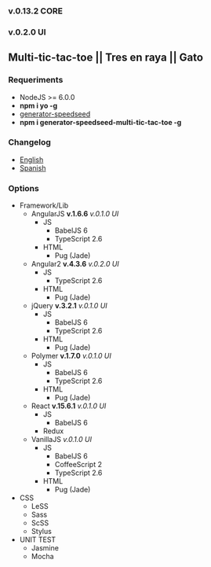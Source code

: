 ### v.0.13.2 CORE
### v.0.2.0 UI

## Multi-tic-tac-toe || Tres en raya || Gato

### Requeriments
- NodeJS >= 6.0.0
- **npm i yo -g**
- [generator-speedseed](https://www.npmjs.com/package/generator-speedseed)
- **npm i generator-speedseed-multi-tic-tac-toe -g**

### Changelog
- [English](https://github.com/ifedu/generator-speedseed-multi-tic-tac-toe/blob/master/docs/CHANGELOG/EN_US.md)
- [Spanish](https://github.com/ifedu/generator-speedseed-multi-tic-tac-toe/blob/master/docs/CHANGELOG/ES.md)

### Options
- Framework/Lib
    - AngularJS **v.1.6.6** *v.0.1.0 UI*
        - JS
            - BabelJS 6
            - TypeScript 2.6
        - HTML
            - Pug (Jade)
    - Angular2 **v.4.3.6** *v.0.2.0 UI*
        - JS
            - TypeScript 2.6
        - HTML
            - Pug (Jade)
    - jQuery **v.3.2.1** *v.0.1.0 UI*
        - JS
            - BabelJS 6
            - TypeScript 2.6
        - HTML
            - Pug (Jade)
    - Polymer **v.1.7.0** *v.0.1.0 UI*
        - JS
            - BabelJS 6
            - TypeScript 2.6
        - HTML
            - Pug (Jade)
    - React **v.15.6.1** *v.0.1.0 UI*
        - JS
            - BabelJS 6
        - Redux
    - VanillaJS *v.0.1.0 UI*
        - JS
            - BabelJS 6
            - CoffeeScript 2
            - TypeScript 2.6
        - HTML
            - Pug (Jade)
- CSS
    - LeSS
    - Sass
    - ScSS
    - Stylus
- UNIT TEST
    - Jasmine
    - Mocha
